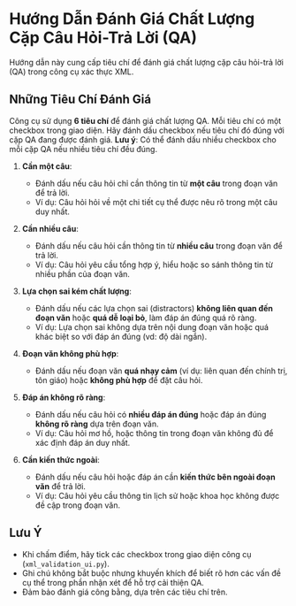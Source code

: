 # Hướng Dẫn Đánh Giá Chất Lượng Cặp Câu Hỏi-Trả Lời (QA)

Hướng dẫn này cung cấp tiêu chí để đánh giá chất lượng cặp câu hỏi-trả lời (QA) trong công cụ xác thực XML.

## Những Tiêu Chí Đánh Giá

Công cụ sử dụng **6 tiêu chí** để đánh giá chất lượng QA. Mỗi tiêu chí có một checkbox trong giao diện. Hãy đánh dấu checkbox nếu tiêu chí đó đúng với cặp QA đang được đánh giá. **Lưu ý**: Có thể đánh dấu nhiều checkbox cho mỗi cặp QA nếu nhiều tiêu chí đều đúng.

1. **Cần một câu**:
   - Đánh dấu nếu câu hỏi chỉ cần thông tin từ **một câu** trong đoạn văn để trả lời.
   - Ví dụ: Câu hỏi hỏi về một chi tiết cụ thể được nêu rõ trong một câu duy nhất.

2. **Cần nhiều câu**:
   - Đánh dấu nếu câu hỏi cần thông tin từ **nhiều câu** trong đoạn văn để trả lời.
   - Ví dụ: Câu hỏi yêu cầu tổng hợp ý, hiểu hoặc so sánh thông tin từ nhiều phần của đoạn văn.

3. **Lựa chọn sai kém chất lượng**:
   - Đánh dấu nếu các lựa chọn sai (distractors) **không liên quan đến đoạn văn** hoặc **quá dễ loại bỏ**, làm đáp án đúng quá rõ ràng.
   - Ví dụ: Lựa chọn sai không dựa trên nội dung đoạn văn hoặc quá khác biệt so với đáp án đúng (vd: độ dài ngắn).

4. **Đoạn văn không phù hợp**:
   - Đánh dấu nếu đoạn văn **quá nhạy cảm** (ví dụ: liên quan đến chính trị, tôn giáo) hoặc **không phù hợp** để đặt câu hỏi.

5. **Đáp án không rõ ràng**:
   - Đánh dấu nếu câu hỏi có **nhiều đáp án đúng** hoặc đáp án đúng **không rõ ràng** dựa trên đoạn văn.
   - Ví dụ: Câu hỏi mơ hồ, hoặc thông tin trong đoạn văn không đủ để xác định đáp án duy nhất.

6. **Cần kiến thức ngoài**:
   - Đánh dấu nếu câu hỏi hoặc đáp án cần **kiến thức bên ngoài đoạn văn** để trả lời.
   - Ví dụ: Câu hỏi yêu cầu thông tin lịch sử hoặc khoa học không được đề cập trong đoạn văn.

## Lưu Ý
- Khi chấm điểm, hãy tick các checkbox trong giao diện công cụ (`xml_validation_ui.py`).
- Ghi chú không bắt buộc nhưng khuyến khích để biết rõ hơn các vấn đề cụ thể trong phần nhận xét để hỗ trợ cải thiện QA.
- Đảm bảo đánh giá công bằng, dựa trên các tiêu chí trên.
